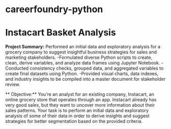 # careerfoundry-python

# Instacart Basket Analysis

**Project Summary:**
Performed an initial data and exploratory analysis for a grocery company to suggest insightful business strategies for sales and marketing stakeholders.
-Formulated diverse Python scripts to create, clean, derive variables, and analyze data frames using Jupyter Notebook.
-Conducted consistency checks, grouped data, and aggregated variables to create final datasets using Python.
-Provided visual charts, data indexes, and industry insights to be compiled into a master document for stakeholder review.


** Objective:**
You’re an analyst for an existing company, Instacart, an online grocery store
that operates through an app. Instacart already has very good sales, but they
want to uncover more information about their sales patterns. Your task is to
perform an initial data and exploratory analysis of some of their data in order
to derive insights and suggest strategies for better segmentation based on
the provided criteria.

